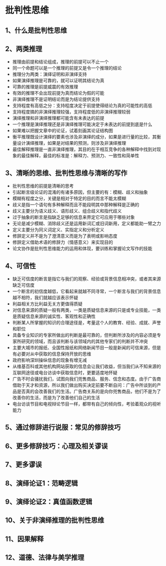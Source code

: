 # 批判性思维
## 1、什么是批判性思维
## 2、两类推理
* 推理由前提和结论组成，推理的前提可以不止一个
* 同一个命题可以是一个推理的前提又是令一个推理的结论
* 推理分为两类：演绎证明和非演绎支持
* 如果演绎推理是可靠的，就可以证明其结论为真
* 可靠的推理是前提威震的有效推理
* 有效的推理不会出现前提为真而结论为假的可能
* 非演绎推理不是证明结论而是为结论提供支持
* 支持程度有高低之分：支持程度决定于前提使得结论为真的可能性的高低
* 支持程度搞的非演绎推理较强，支持程度低的非演绎推理较弱
* 演绎推理和非演绎推理都可能含有未表达的前提
* 一个推理是演绎推理还是非演绎推理可能决定于未表达的前提到底是什么
* 如果难以把握文章中的论证，试着刻画其论证结构图
* 衡平推理既设计演绎的要素也涉及非演绎的成分，如果是进行量的比较，其衡量设计演绎推理，如果是对结果的预测，则涉及非演绎推理
* 最佳解释推理是一直非演绎推理，其目的在于相互竞争的各种解释中找到对现象的最佳解释，最佳的标准是：解释力、预测力、一致性和简单性

## 3、清晰的思维、批判性思维与清晰的写作
* 批判性思维的前提是清晰的思考
* 引起断言级论证的混淆的有诸多原因，但主要的有：模糊、歧义和抽象
* 模糊有程度之分，关键是相对于特定的目的而言不能太模糊
* 歧义是指一个语句有多种解释而且不能段明其中那种解释是正确的
* 歧义主要分为语义歧义、语形歧义、组合歧义和指代歧义
* 过于抽象的断言是指缺乏足够的信息来界定它可应用于哪些对象
* 无论是减少模糊、消除歧义还是运用新词汇或旧词新用，定义都能助一臂之力
* 定义主要分为同义词定义、实指定义和分析定义
* 修辞定义并不是为了澄清意义而是为了表明或影响态度
* 修辞定义借助术语的修辞力（情感意义）来实现目的
* 论文协作是批判性思维能力的运用和体现，要训练和掌握论文写作的技能

## 4、可信性
* 缺乏可信度的断言是指它与我们的观察、经验或背景信息相冲突，或者其来源缺乏可信度
* 一个断言的初信度越低，它看起来就越不同寻常，一个断言与我们的背景信息越不相符，我们就越应该表示怀疑
* 利益相关方比利益无关方更值得质疑
* 对信息来源的质疑一般有两类，一类是质疑信息来源的只是或专业技能，一类是质疑信息来源的诚实性、客观性和正确性
* 判断某人所掌握的知识的合理途径是，考量这个人的教育、经验、成就、声誉和职位
* 具备专业知识的专家所做出的判断是最可靠的，但判断所涉及的内容必须是专家所研究的领域，而且该判断与该领域内的其他专家们的判断并不冲突
* 主要大城市的报纸、全国性报纸和网络新闻节目一般是新闻的可信来源，但是有必要对从中获取的信息保持开放的思维
* 政府影响深圳操纵信息的现象有增无减
* 从维基百科或其他机构网站获取的信息会让我们收益，但当我们从不知来源的互联网途径或电台访谈中获取信息时，更要适度地怀疑
* 广告不时会骚扰我们，试图向我们兜售商品、服务、信念和态度。由于广告商借助于天才和资源，所以我们做出购买决定前要不断自问：广告中所谈到的产品是否真的会改善我们的生活。广告商关系的是向你兜售商品，他们不是为了改善你的生活，而是为了改善他们自己的生活
* 电台访谈节目和电视辩论节目一样，都带有自己的倾向性，考验着观众的视听能力

## 5、通过修辞进行说服：常见的修辞技巧
## 6、更多修辞技巧：心理及相关谬误
## 7、更多谬误
## 8、演绎论证1：范畴逻辑
## 9、演绎论证2：真值函数逻辑
## 10、关于非演绎推理的批判性思维
## 11、因果解释
## 12、道德、法律与美学推理
